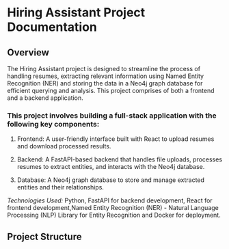 # Hiring Assistant Project Documentation

## Overview

The Hiring Assistant project is designed to streamline the process of handling resumes, extracting relevant information using Named Entity Recognition (NER) and storing the data in a Neo4j graph database for efficient querying and analysis. This project comprises of both a frontend and a backend application.

### This project involves building a full-stack application with the following key components:

1. Frontend: A user-friendly interface built with React to upload resumes and download processed results.

2. Backend: A FastAPI-based backend that handles file uploads, processes resumes to extract entities, and interacts with the Neo4j database.

3. Database: A Neo4j graph database to store and manage extracted entities and their relationships.

*Technologies Used:* Python, FastAPI for backend development, React for frontend development,Named Entity Recognition (NER) - Natural Language Processing (NLP) Library for Entity Recognition and Docker for deployment.


## Project Structure

